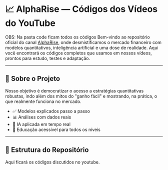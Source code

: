 # 📈 AlphaRise — Códigos dos Vídeos do YouTube

OBS: Na pasta code ficam todos os códigos 
Bem-vindo ao repositório oficial do canal [AlphaRise](https://youtube.com/@alphariseoficial), onde desmistificamos o mercado financeiro com modelos quantitativos, inteligência artificial e uma dose de realidade. Aqui você encontrará os códigos completos que usamos em nossos vídeos, prontos para estudo, testes e adaptação.

---

## 🚀 Sobre o Projeto

Nosso objetivo é democratizar o acesso a estratégias quantitativas robustas, indo além dos mitos do "ganho fácil" e mostrando, na prática, o que realmente funciona no mercado.

- ✅ Modelos explicados passo a passo
- 📊 Análises com dados reais
- 🤖 IA aplicada em tempo real
- 🧠 Educação acessível para todos os níveis

---

## 📁 Estrutura do Repositório

Aqui ficará os códigos discutidos no youtube.

